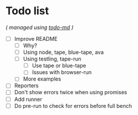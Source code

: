 # Todo list

_\( managed using [todo-md](https://github.com/Hypercubed/todo-md) \)_

- [ ] Improve README
  - [ ] Why?
  - [ ] Using node, tape, blue-tape, ava
  - [ ] Using testling, tape-run
    - [ ] Use tape or blue-tape
    - [ ] Issues with browser-run
  - [ ] More examples
- [ ] Reporters
- [ ] Don't show errors twice when using promises
- [ ] Add runner
- [ ] Do pre-run to check for errors before full bench
